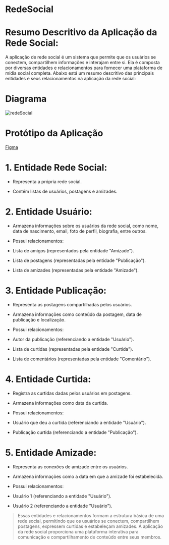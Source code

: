 # RedeSocial
# Resumo Descritivo da Aplicação da Rede Social:

A aplicação de rede social é um sistema que permite que os usuários se conectem, compartilhem informações e interajam entre si. Ela é composta por diversas entidades e relacionamentos para fornecer uma plataforma de mídia social completa. Abaixo está um resumo descritivo das principais entidades e seus relacionamentos na aplicação da rede social:

# Diagrama

![redeSocial](https://github.com/Paulokksk10/RedeSocial/assets/109988092/dd23dbf9-f1ab-49d4-9a19-99e4c125551f)

# Protótipo da Aplicação

[Figma](https://www.figma.com/file/dTqYSFX5mb93YpqZgrjOEq/Rede-Social?type=design&node-id=2%3A8&mode=design&t=0GyzlOC59ztHaPMT-1&authuser=0)



# 1. Entidade Rede Social:

- Representa a própria rede social.

- Contém listas de usuários, postagens e amizades.

  

# 2. Entidade Usuário:

- Armazena informações sobre os usuários da rede social, como nome, data de nascimento, email, foto de perfil, biografia, entre outros.

- Possui relacionamentos:

- Lista de amigos (representados pela entidade "Amizade").

- Lista de postagens (representadas pela entidade "Publicação").

- Lista de amizades (representadas pela entidade "Amizade").

  

# 3. Entidade Publicação:

- Representa as postagens compartilhadas pelos usuários.

- Armazena informações como conteúdo da postagem, data de publicação e localização.

- Possui relacionamentos:

- Autor da publicação (referenciando a entidade "Usuário").

- Lista de curtidas (representadas pela entidade "Curtida").

- Lista de comentários (representadas pela entidade "Comentário").

  

# 4. Entidade Curtida:

- Registra as curtidas dadas pelos usuários em postagens.

- Armazena informações como data da curtida.

- Possui relacionamentos:

- Usuário que deu a curtida (referenciando a entidade "Usuário").

- Publicação curtida (referenciando a entidade "Publicação").

  

# 5. Entidade Amizade:

- Representa as conexões de amizade entre os usuários.

- Armazena informações como a data em que a amizade foi estabelecida.

- Possui relacionamentos:

- Usuário 1 (referenciando a entidade "Usuário").

- Usuário 2 (referenciando a entidade "Usuário").


> Essas entidades e relacionamentos formam a estrutura básica de uma rede social, permitindo que os usuários se conectem, compartilhem postagens, expressem curtidas e estabeleçam amizades. A aplicação da rede social proporciona uma plataforma interativa para comunicação e compartilhamento de conteúdo entre seus membros.

